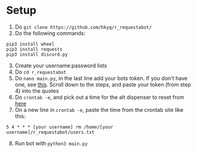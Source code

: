 # Setup
1. Do `git clone https://github.com/hkyq/r_requestabot/`
2. Do the following commands:
```
pip3 install wheel
pip3 install requests
pip3 install discord.py
```
3. Create your username:password lists
4. Do `cd r_requestabot`
5. Do `nano main.py`, in the last line add your bots token. If you don't have one, see [this](https://twentysix26.github.io/Red-Docs/red_guide_bot_accounts/). Scroll down to the steps, and paste your token (from step 4) into the quotes
6. Do `crontab -e`, and pick out a time for the alt dispenser to reset from [here](https://crontab.guru/)
7. On a new line in `crontab -e`, paste the time from the crontab site like this:

```5 4 * * * [your username] rm /home/[your username]/r_requestabot/users.txt```

8. Run bot with `python3 main.py`
